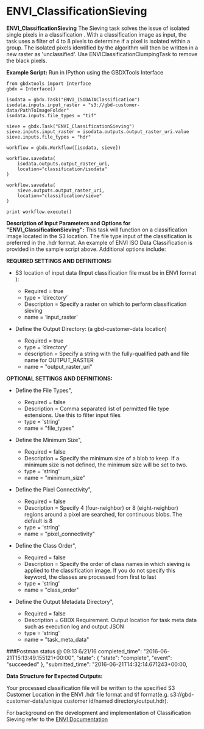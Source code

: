 # ENVI_ClassificationSieving

**ENVI_ClassificationSieving** The Sieving task solves the issue of isolated single pixels in a classification . With a classification image as input, the task uses a filter of 4 to 8 pixels to determine if a pixel is isolated within a group.  The isolated pixels identified by the algorithm will then be written in a new raster as 'unclassified'. Use ENVIClassificationClumpingTask to remove the black pixels.

**Example Script:** Run in IPython using the GBDXTools Interface

    from gbdxtools import Interface
    gbdx = Interface()

    isodata = gbdx.Task("ENVI_ISODATAClassification")
    isodata.inputs.input_raster = "s3://gbd-customer-data/PathToImageFolder"
    isodata.inputs.file_types = "tif"

    sieve = gbdx.Task("ENVI_ClassificationSieving")
    sieve.inputs.input_raster = isodata.outputs.output_raster_uri.value
    sieve.inputs.file_types = "hdr"
	
    workflow = gbdx.Workflow([isodata, sieve])

    workflow.savedata(
        isodata.outputs.output_raster_uri,
        location="classification/isodata"
    )

    workflow.savedata(
        sieve.outputs.output_raster_uri,
        location="classification/sieve"
    )

    print workflow.execute()

**Description of Input Parameters and Options for "ENVI_ClassificationSieving":**
This task will function on a classification image located in the S3 location.  The file type input of the classification is preferred in the .hdr format.  An example of ENVI ISO Data Classification is provided in the sample script above. Additional options include:
	
**REQUIRED SETTINGS AND DEFINITIONS:**

* S3 location of input data (Input classification file must be in ENVI format ):
    * Required = true
    * type = ‘directory’
	* Description = Specify a raster on which to perform classification sieving 
    * name = ‘input_raster’

* Define the Output Directory: (a gbd-customer-data location)
    * Required = true
    * type = ‘directory’
	* description = Specify a string with the fully-qualified path and file name for OUTPUT_RASTER
    * name = "output_raster_uri"


**OPTIONAL SETTINGS AND DEFINITIONS:**

* Define the File Types",
    * Required = false 
	* Description = Comma separated list of permitted file type extensions. Use this to filter input files
    * type = 'string'
    * name =  "file_types"

* Define the Minimum Size",
    * Required = false 
	* Description = Specify the minimum size of a blob to keep. If a minimum size is not defined, the minimum size will be set to two.
    * type = 'string'
    * name =  "minimum_size"
	
* Define the Pixel Connectivity",
    * Required = false 
	* Description = Specify 4 (four-neighbor) or 8 (eight-neighbor) regions around a pixel are searched, for continuous blobs. The default is 8
    * type = 'string'
    * name =  "pixel_connectivity"

* Define the Class Order",
    * Required = false 
	* Description = Specify the order of class names in which sieving is applied to the classification image. If you do not specify this keyword, the classes are processed from first to last
    * type = 'string'
    * name =  "class_order"	
	
* Define the Output Metadata Directory",
    * Required = false 
	* Description = GBDX Requirement. Output location for task meta data such as execution log and output JSON
    * type = 'string'
    * name =  "task_meta_data"
	
	
	
###Postman status @ 09:13 6/21/16
completed_time": "2016-06-21T15:13:49.155121+00:00",
  "state": {
    "state": "complete",
    "event": "succeeded"
  },
  "submitted_time": "2016-06-21T14:32:14.671243+00:00,


**Data Structure for Expected Outputs:**

Your processed classification file will be written to the specified S3 Customer Location in the ENVI .hdr file format and tif format(e.g.  s3://gbd-customer-data/unique customer id/named directory/output.hdr).  


For background on the development and implementation of Classification Sieving refer to the [ENVI Documentation](https://www.harrisgeospatial.com/docs/sievingclasses.html)

